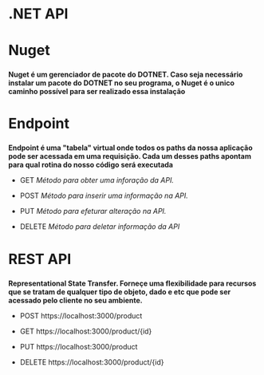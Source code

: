 # .NET API<h1>

# Nuget <h3>
**Nuget é um gerenciador de pacote do DOTNET. Caso seja necessário instalar um pacote do DOTNET no seu programa, o Nuget é o unico caminho possível para ser realizado essa instalação**

# Endpoint <h3>
**Endpoint é uma "tabela" virtual onde todos os paths da nossa aplicação pode ser acessada em uma requisição. Cada um desses paths apontam para qual rotina do nosso código será executada**

* GET
*Método para obter uma inforação da API.*

* POST
*Método para inserir uma informação na API.*

* PUT 
*Método para efeturar alteração na API.*

* DELETE
*Método para deletar informação da API*

# REST API <h3>
**Representational State Transfer. Forneçe uma flexibilidade para recursos que se tratam de qualquer tipo de objeto, dado e etc que pode ser acessado pelo cliente no seu ambiente.**

* POST https://localhost:3000/product

* GET https://localhost:3000/product/{id}

* PUT https://localhost:3000/product

* DELETE https://localhost:3000/product/{id}